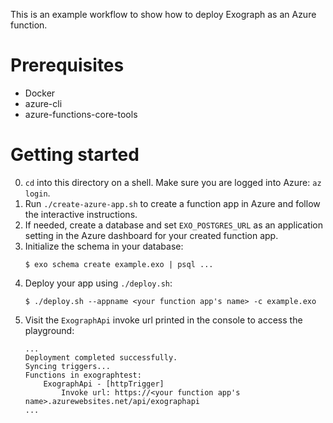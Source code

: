 This is an example workflow to show how to deploy Exograph as an Azure function.

# Prerequisites

- Docker
- azure-cli
- azure-functions-core-tools

# Getting started

0. `cd` into this directory on a shell. Make sure you are logged into Azure:
   `az login`.
1. Run `./create-azure-app.sh` to create a function app in Azure and follow the
   interactive instructions.
2. If needed, create a database and set `EXO_POSTGRES_URL` as an application
   setting in the Azure dashboard for your created function app.
3. Initialize the schema in your database:
   ```
   $ exo schema create example.exo | psql ...
   ```
4. Deploy your app using `./deploy.sh`:
   ```
   $ ./deploy.sh --appname <your function app's name> -c example.exo
   ```
5. Visit the `ExographApi` invoke url printed in the console to access the
   playground:
   ```
   ...
   Deployment completed successfully.
   Syncing triggers...
   Functions in exographtest:
       ExographApi - [httpTrigger]
           Invoke url: https://<your function app's name>.azurewebsites.net/api/exographapi
   ...
   ```
